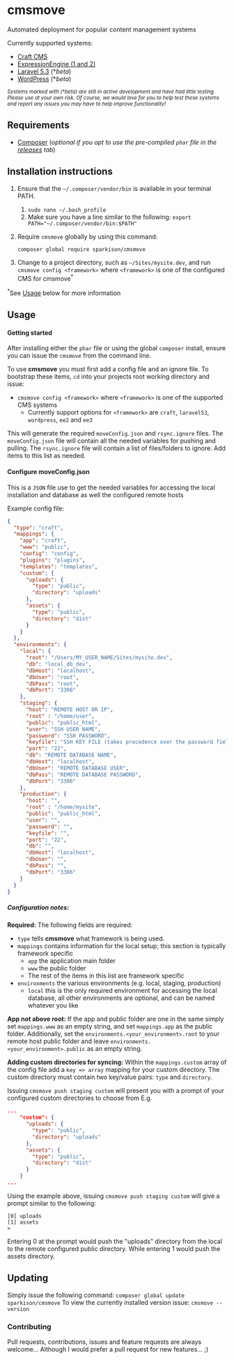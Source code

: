 # cmsmove
Automated deployment for popular content management systems

Currently supported systems:
- [Craft CMS](https://craftcms.com/)
- [ExpressionEngine (1 and 2)](http://expressionengine.com/)
- [Laravel 5.3](https://laravel.com/) (*_beta_)
- [WordPress](https://wordpress.org/) (*_beta_)

<small>*Systems marked with (\*_beta_) are still in active development and have had little testing. Please use at your own risk. Of course, we would love for you to help test these systems and report any issues you may have to help improve functionality!*
</small>

## Requirements
- [Composer](https://getcomposer.org/) (_optional if you opt to use the pre-compiled `phar` file in the [releases](https://github.com/sparkison/cmsmove/releases) tab_)

## Installation instructions

1. Ensure that the `~/.composer/vendor/bin` is available in your terminal PATH.

	1. `sudo nano ~/.bash_profile`
    2. Make sure you have a line similar to the following: `export PATH="~/.composer/vendor/bin:$PATH"`

2. Require `cmsmove` globally by using this command:

	`composer global require sparkison/cmsmove`

3. Change to a project directory, such as `~/Sites/mysite.dev`, and run `cmsmove config <framework>` where `<framework>` is one of the configured CMS for cmsmove<sup>*</sup>

<sup>*</sup>See [Usage](#usage) below for more information

## Usage

#### Getting started
After installing either the `phar` file or using the global `composer` install, ensure you can issue the `cmsmove` from the command line.

To use **cmsmove** you must first add a config file and an ignore file. To bootstrap these items, `cd` into your projects root working directory and issue:
- `cmsmove config <framework>` where `<framework>` is one of the supported CMS systems
    - Currently support options for `<framework>` are `craft`, `laravel53`, `wordpress`, `ee2` and `ee3`

This will generate the required `moveConfig.json` and `rsync.ignore` files. The `moveConfig.json` file will contain all the needed variables for pushing and pulling. The `rsync.ignore` file will contain a list of files/folders to ignore. Add items to this list as needed.

#### Configure moveConfig.json
This is a `JSON` file use to get the needed variables for accessing the local installation and database as well the configured remote hosts

Example config file:
```json 
{
  "type": "craft",
  "mappings": {
    "app": "craft",
    "www": "public",
    "config": "config",
    "plugins": "plugins",
    "templates": "templates",
    "custom": {
      "uploads": {
        "type": "public",
        "directory": "uploads"
      },
      "assets": {
        "type": "public",
        "directory": "dist"
      }
    }
  },
  "environments": {
    "local": {
      "root": "/Users/MY_USER_NAME/Sites/mysite.dev",
      "db": "local_db_dev",
      "dbHost": "localhost",
      "dbUser": "root",
      "dbPass": "root",
      "dbPort": "3306"
    },
    "staging": {
      "host": "REMOTE HOST OR IP",
      "root" : "/home/user",
      "public": "public_html",
      "user": "SSH USER NAME",
      "password": "SSH PASSWORD",
      "keyfile": "SSH KEY FILE (takes precedence over the password field)",
      "port": "22",
      "db": "REMOTE DATABASE NAME",
      "dbHost": "localhost",
      "dbUser": "REMOTE DATABASE USER",
      "dbPass": "REMOTE DATABASE PASSWORD",
      "dbPort": "3306"
    },
    "production": {
      "host": "",
      "root" : "/home/mysite",
      "public": "public_html",
      "user": "",
      "password": "",
      "keyfile": "",
      "port": "22",
      "db": "",
      "dbHost": "localhost",
      "dbUser": "",
      "dbPass": "",
      "dbPort": "3306"
    }
  }
}
```

##### Configuration notes:

**Required:** The following fields are required:
- `type` tells **cmsmove** what framework is being used.
- `mappings` contains information for the local setup; this section is typically framework specific
    - `app` the application main folder
    - `www` the public folder
    - The rest of the items in this list are framework specific
- `environments` the various environments (e.g. local, staging, production)
    - `local` this is the only required environment for accessing the local database, all other environments are optional, and can be named whatever you like

**App not above root:** If the app and public folder are one in the same simply set `mappings.www` as an empty string, and set `mappings.app` as the public folder.
Additionally, set the `environments.<your_environment>.root` to your remote host public folder and leave `environments.<your_environment>.public` as an empty string.
 
**Adding custom directories for syncing:**
Within the `mappings.custom` array of the config file add a `key => array` mapping for your custom directory.
The custom directory must contain two key/value pairs: `type` and `directory`.

Issuing `cmsmove push staging custom` will present you with a prompt of your configured custom directories to choose from
E.g.

```json
...
    "custom": {
      "uploads": {
        "type": "public",
        "directory": "uploads"
      },
      "assets": {
        "type": "public",
        "directory": "dist"
      }
    }
...
```
Using the example above, issuing `cmsmove push staging custom` will give a prompt similar to the following:
```
[0] uploads
[1] assets
>
```
Entering 0 at the prompt would push the "uploads" directory from the local to the remote configured public directory. While entering 1 would push the assets directory.

## Updating

Simply issue the following command: `composer global update sparkison/cmsmove`
To view the currently installed version issue: `cmsmove --version`

### Contributing

Pull requests, contributions, issues and feature requests are always welcome... Although I would prefer a pull request for new features... ;)
    